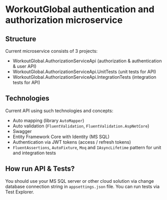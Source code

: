 # WorkoutGlobal authentication and authorization microservice

## Structure

Current microservice consists of 3 projects:
- WorkoutGlobal.AuthorizationServiceApi (authorization & authentication & user API)
- WorkoutGlobal.AuthorizationServiceApi.UnitTests (unit tests for API)
- WorkoutGlobal.AuthorizationServiceApi.IntegrationTests (integration tests for API)

## Technologies

Current API using such technologies and concepts:
- Auto mapping (library `AutoMapper`)
- Auto validation (`FluentValidation`, `FluentValidation.AspNetCore`)
- Swagger
- Entity Framework Core with Identity (MS SQL)
- Authentication via JWT tokens (access / refresh tokens)
- `FluentAssertions`, `AutoFixture`, `Moq` and `IAsyncLifetime` pattern for unit and integration tests

## How run API & Tests?

You should use your MS SQL server or other cloud solution via change database connection string in `appsettings.json` file. You can run tests via Test Explorer.
